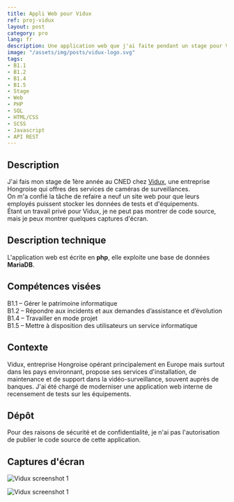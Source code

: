 ```yaml
---
title: Appli Web pour Vidux
ref: proj-vidux
layout: post
category: pro
lang: fr
description: Une application web que j'ai faite pendant un stage pour Vidux en Hongrie
image: "/assets/img/posts/vidux-logo.svg"
tags:
- B1.1
- B1.2
- B1.4
- B1.5
- Stage
- Web
- PHP
- SQL
- HTML/CSS
- SCSS
- Javascript
- API REST
---
```


## Description

J'ai fais mon stage de 1ère année au CNED chez [Vidux](https://vidux.net/), une entreprise Hongroise qui offres des services de caméras de surveillances.  
On m'a confié la tâche de refaire a neuf un site web pour que leurs employés puissent stocker les données de tests et d'équipements.  
Étant un travail privé pour Vidux, je ne peut pas montrer de code source, mais je peux montrer quelques captures d'écran.

## Description technique

L'application web est écrite en **php**, elle exploite une base de données **MariaDB**.

## Compétences visées

B1.1 – Gérer le patrimoine informatique  
B1.2 – Répondre aux incidents et aux demandes d’assistance et d’évolution  
B1.4 – Travailler en mode projet  
B1.5 – Mettre à disposition des utilisateurs un service informatique

## Contexte

Vidux, entreprise Hongroise opérant principalement en Europe mais surtout dans les pays environnant, propose ses services d'installation, de maintenance et de support dans la vidéo-surveillance, souvent auprès de banques.
J'ai été chargé de moderniser une application web interne de recensement de tests sur les équipements.

## Dépôt

Pour des raisons de sécurité et de confidentialité, je n'ai pas l'autorisation de publier le code source de cette application.

## Captures d'écran

![Vidux screenshot 1](https://i.imgur.com/5amI3Sb.png)

![Vidux screenshot 1](https://i.imgur.com/pX0w2jF.png)
